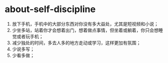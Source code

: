 # about-self-discipline

1. 放下手机，手机中的大部分东西对你没有多大益处，尤其是短视频和小说；
2. 少坐多站，站着你才会想着出门，想着做点事情，但坐着或躺着，你只会想睡觉或者玩手机；
3. 减少独处的时间，多去人多的地方走动或学习，这样更加有氛围；
4. 少说多写；
5. 少看多做；

